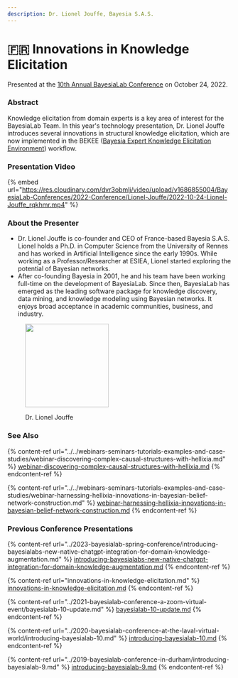 ```yaml
---
description: Dr. Lionel Jouffe, Bayesia S.A.S.
---
```


# 🇫🇷 Innovations in Knowledge Elicitation

Presented at the [10th Annual BayesiaLab Conference](./) on October 24, 2022.

### Abstract&#x20;

Knowledge elicitation from domain experts is a key area of interest for the BayesiaLab Team. In this year's technology presentation, Dr. Lionel Jouffe introduces several innovations in structural knowledge elicitation, which are now implemented in the BEKEE ([Bayesia Expert Knowledge Elicitation Environment](../../../bekee/bayesia-expert-knowledge-elicitation-environment-bekee.md)) workflow.

### Presentation Video

{% embed url="https://res.cloudinary.com/dvr3obmlj/video/upload/v1686855004/BayesiaLab-Conferences/2022-Conference/Lionel-Jouffe/2022-10-24-Lionel-Jouffe_rqkhmr.mp4" %}

### About the Presenter

* Dr. Lionel Jouffe is co-founder and CEO of France-based Bayesia S.A.S. Lionel holds a Ph.D. in Computer Science from the University of Rennes and has worked in Artificial Intelligence since the early 1990s. While working as a Professor/Researcher at ESIEA, Lionel started exploring the potential of Bayesian networks.
* After co-founding Bayesia in 2001, he and his team have been working full-time on the development of BayesiaLab. Since then, BayesiaLab has emerged as the leading software package for knowledge discovery, data mining, and knowledge modeling using Bayesian networks. It enjoys broad acceptance in academic communities, business, and industry.

<figure><img src="https://res.cloudinary.com/dvr3obmlj/image/upload/v1710353058/PhotoLionel_bnmsdw.webp" alt="" width="188"><figcaption><p>Dr. Lionel Jouffe</p></figcaption></figure>

### See Also

{% content-ref url="../../webinars-seminars-tutorials-examples-and-case-studies/webinar-discovering-complex-causal-structures-with-hellixia.md" %}
[webinar-discovering-complex-causal-structures-with-hellixia.md](../../webinars-seminars-tutorials-examples-and-case-studies/webinar-discovering-complex-causal-structures-with-hellixia.md)
{% endcontent-ref %}

{% content-ref url="../../webinars-seminars-tutorials-examples-and-case-studies/webinar-harnessing-hellixia-innovations-in-bayesian-belief-network-construction.md" %}
[webinar-harnessing-hellixia-innovations-in-bayesian-belief-network-construction.md](../../webinars-seminars-tutorials-examples-and-case-studies/webinar-harnessing-hellixia-innovations-in-bayesian-belief-network-construction.md)
{% endcontent-ref %}

### Previous Conference Presentations

{% content-ref url="../2023-bayesialab-spring-conference/introducing-bayesialabs-new-native-chatgpt-integration-for-domain-knowledge-augmentation.md" %}
[introducing-bayesialabs-new-native-chatgpt-integration-for-domain-knowledge-augmentation.md](../2023-bayesialab-spring-conference/introducing-bayesialabs-new-native-chatgpt-integration-for-domain-knowledge-augmentation.md)
{% endcontent-ref %}

{% content-ref url="innovations-in-knowledge-elicitation.md" %}
[innovations-in-knowledge-elicitation.md](innovations-in-knowledge-elicitation.md)
{% endcontent-ref %}

{% content-ref url="../2021-bayesialab-conference-a-zoom-virtual-event/bayesialab-10-update.md" %}
[bayesialab-10-update.md](../2021-bayesialab-conference-a-zoom-virtual-event/bayesialab-10-update.md)
{% endcontent-ref %}

{% content-ref url="../2020-bayesialab-conference-at-the-laval-virtual-world/introducing-bayesialab-10.md" %}
[introducing-bayesialab-10.md](../2020-bayesialab-conference-at-the-laval-virtual-world/introducing-bayesialab-10.md)
{% endcontent-ref %}

{% content-ref url="../2019-bayesialab-conference-in-durham/introducing-bayesialab-9.md" %}
[introducing-bayesialab-9.md](../2019-bayesialab-conference-in-durham/introducing-bayesialab-9.md)
{% endcontent-ref %}
